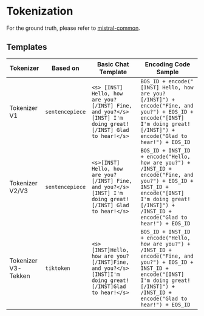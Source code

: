 # Tokenization            

For the ground truth, please refer to [mistral-common](https://github.com/mistralai/mistral-common).

## Templates

| Tokenizer               | Based on                 | Basic Chat Template                                                 | Encoding Code Sample                                                 |
|-------------------------|--------------------------|---------------------------------------------------------------------|---------------------------------------------------------------------|
| Tokenizer V1            | `sentencepiece`          | `<s> [INST] Hello, how are you? [/INST] Fine, and you?</s> [INST] I'm doing great! [/INST] Glad to hear!</s>`          | `BOS_ID + encode("[INST] Hello, how are you? [/INST]") + encode("Fine, and you?") + EOS_ID + encode("[INST] I'm doing great! [/INST]") + encode("Glad to hear!") + EOS_ID` |
| Tokenizer V2/V3         | `sentencepiece`          | `<s>[INST] Hello, how are you?[/INST] Fine, and you?</s>[INST] I'm doing great![/INST] Glad to hear!</s>`            | `BOS_ID + INST_ID + encode("Hello, how are you?") + /INST_ID + encode("Fine, and you?") + EOS_ID + INST_ID + encode("[INST] I'm doing great! [/INST]") + /INST_ID + encode("Glad to hear!") + EOS_ID` |
| Tokenizer V3-Tekken     | `tiktoken`               | `<s>[INST]Hello, how are you?[/INST]Fine, and you?</s>[INST]I'm doing great![/INST]Glad to hear!</s>`            | `BOS_ID + INST_ID + encode("Hello, how are you?") + /INST_ID + encode("Fine, and you?") + EOS_ID + INST_ID + encode("[INST] I'm doing great! [/INST]") + /INST_ID + encode("Glad to hear!") + EOS_ID` |
